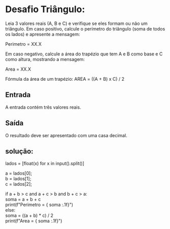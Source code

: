 # Desafio Triângulo:
Leia 3 valores reais (A, B e C) e verifique se eles formam ou não um triângulo. Em caso positivo, calcule o perímetro do triângulo (soma de todos os lados) e apresente a mensagem:

Perimetro = XX.X

Em caso negativo, calcule a área do trapézio que tem A e B como base e C como altura, mostrando a mensagem:

Area = XX.X

Fórmula da área de um trapézio: AREA = ((A + B) x C) / 2

## Entrada
A entrada contém três valores reais.

## Saída
O resultado deve ser apresentado com uma casa decimal.

## solução:
lados = [float(x) for x in input().split()]  

a = lados[0];  
b = lados[1];  
c = lados[2];  

if a + b > c and a + c > b and b + c > a:  
    soma = a + b + c  
    print(f"Perimetro = {  soma  :.1f}")  
else:  
    soma = ((a + b) * c) / 2  
    print(f"Area = {  soma  :.1f}")  

